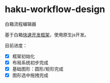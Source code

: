 # haku-workflow-design
白箱流程编辑器

基于白箱[快速开发框架](https://github.com/hakubox/haku-typescript-starter)，使用原生js开发。

目前进度：

- [x] 框架初始化
- [x] 布局系统初步完成
- [x] 基础图形：圆形/矩形完成
- [x] 图形选中拖拽完成